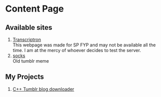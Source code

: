 # Content Page
## Available sites
1. [Transcriptron](https://tt.ebby.tk:1337/)
   <br> This webpage was made for SP FYP and may not be available all the time. I am at the mercy of whoever decides to test the server.
2. [socks](https://socks.ebby.tk/)
   <br> Old tumblr meme
   
## My Projects
1. [C++ Tumblr blog downloader](https://github.com/PixlRainbow/tumblr-rippp)
